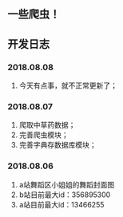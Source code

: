 ## 一些爬虫！
## 开发日志
### 2018.08.08
1. 今天有点事，就不正常更新了；
### 2018.08.07
1. 爬取中草药数据；
2. 完善爬虫模块；
3. 完善字典存数据库模块；
### 2018.08.06
1. a站舞蹈区小姐姐的舞蹈封面图
2. b站目前最大id：356895300
3. a站目前最大id：13466255